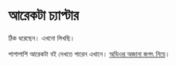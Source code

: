 # আরেকটা চ্যাপ্টার

ঠিক ধরেছেন। এখনো লিখছি। 

পাশাপাশি আরেকটা বই দেখতে পারেন এখানে। [অডিওর অজানা জগৎ নিয়ে](https://raqueeb.gitbook.io/audiophile/)।

